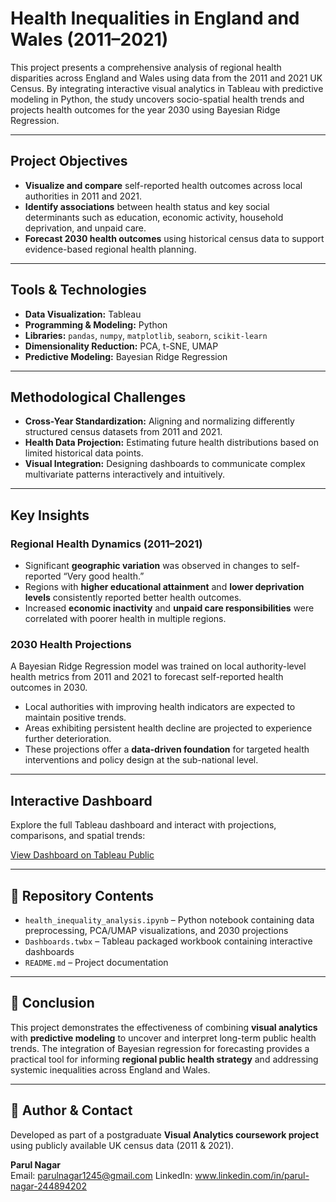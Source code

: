 # Health Inequalities in England and Wales (2011–2021)

This project presents a comprehensive analysis of regional health disparities across England and Wales using data from the 2011 and 2021 UK Census. By integrating interactive visual analytics in Tableau with predictive modeling in Python, the study uncovers socio-spatial health trends and projects health outcomes for the year 2030 using Bayesian Ridge Regression.

---

## Project Objectives

- **Visualize and compare** self-reported health outcomes across local authorities in 2011 and 2021.
- **Identify associations** between health status and key social determinants such as education, economic activity, household deprivation, and unpaid care.
- **Forecast 2030 health outcomes** using historical census data to support evidence-based regional health planning.

---

## Tools & Technologies

- **Data Visualization:** Tableau  
- **Programming & Modeling:** Python  
- **Libraries:** `pandas`, `numpy`, `matplotlib`, `seaborn`, `scikit-learn`  
- **Dimensionality Reduction:** PCA, t-SNE, UMAP  
- **Predictive Modeling:** Bayesian Ridge Regression

---

## Methodological Challenges

- **Cross-Year Standardization:** Aligning and normalizing differently structured census datasets from 2011 and 2021.  
- **Health Data Projection:** Estimating future health distributions based on limited historical data points.  
- **Visual Integration:** Designing dashboards to communicate complex multivariate patterns interactively and intuitively.

---

## Key Insights

### Regional Health Dynamics (2011–2021)

- Significant **geographic variation** was observed in changes to self-reported “Very good health.”
- Regions with **higher educational attainment** and **lower deprivation levels** consistently reported better health outcomes.
- Increased **economic inactivity** and **unpaid care responsibilities** were correlated with poorer health in multiple regions.

### 2030 Health Projections

A Bayesian Ridge Regression model was trained on local authority-level health metrics from 2011 and 2021 to forecast self-reported health outcomes in 2030.

- Local authorities with improving health indicators are expected to maintain positive trends.
- Areas exhibiting persistent health decline are projected to experience further deterioration.
- These projections offer a **data-driven foundation** for targeted health interventions and policy design at the sub-national level.

---

## Interactive Dashboard

Explore the full Tableau dashboard and interact with projections, comparisons, and spatial trends:

[View Dashboard on Tableau Public](https://public.tableau.com/shared/7FNZSZ87Z?:display_count=n&:origin=viz_share_link)

---

## 📁 Repository Contents

- `health_inequality_analysis.ipynb` – Python notebook containing data preprocessing, PCA/UMAP visualizations, and 2030 projections  
- `Dashboards.twbx` – Tableau packaged workbook containing interactive dashboards  
- `README.md` – Project documentation

---

## 🧾 Conclusion

This project demonstrates the effectiveness of combining **visual analytics** with **predictive modeling** to uncover and interpret long-term public health trends. The integration of Bayesian regression for forecasting provides a practical tool for informing **regional public health strategy** and addressing systemic inequalities across England and Wales.

---

## 👤 Author & Contact

Developed as part of a postgraduate **Visual Analytics coursework project** using publicly available UK census data (2011 & 2021).

**Parul Nagar**  
Email: parulnagar1245@gmail.com 
LinkedIn: www.linkedin.com/in/parul-nagar-244894202

